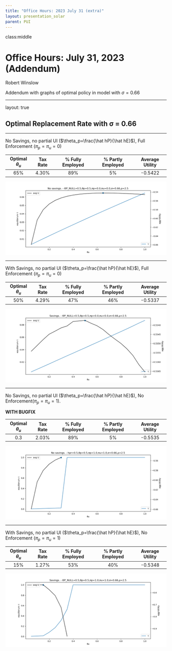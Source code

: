 ```yaml
---
title: "Office Hours: 2023 July 31 (extra)"
layout: presentation_solar
parent: PUI
---
```



class:middle


# Office Hours: July 31, 2023 (Addendum)

Robert Winslow

Addendum with graphs of optimal policy in model with $\sigma=0.66$





















---

layout: true

## Optimal Replacement Rate with σ = 0.66

---

No Savings, no partial UI ($\theta_p=\frac{\hat hP}{\hat hE}$), Full Enforcement ($\pi_p=\pi_u=0$)

| Optimal $\theta_u$ | Tax Rate | % Fully Employed | % Partly Employed | Average Utility |
|:------------------:|:--------:|:----------------:|:-----------------:|:---------------:|
| 65% | 4.30% | 89% | 5% | -0.5422 |

<img src="img/2023july31/No savings. - θp=0.5,πp=0.0,πu=0.0,σ=0.66,ρ=2.5.png" style="max-width:100%;">

---










With Savings, no partial UI ($\theta_p=\frac{\hat hP}{\hat hE}$), Full Enforcement ($\pi_p=\pi_u=0$)

| Optimal $\theta_u$ | Tax Rate | % Fully Employed | % Partly Employed | Average Utility |
|:------------------:|:--------:|:----------------:|:-----------------:|:---------------:|
| 50% | 4.29% | 47% | 46% | -0.5337 |

<img src="img/2023july31/Savings. - θp=0.5,πp=0.0,πu=0.0,σ=0.66,ρ=2.5.png" style="max-width:100%;">

---













No Savings, no partial UI ($\theta_p=\frac{\hat hP}{\hat hE}$), No Enforcement($\pi_p=\pi_u=1$).

**WITH BUGFIX**

| Optimal $\theta_u$ | Tax Rate | % Fully Employed | % Partly Employed | Average Utility |
|:------------------:|:--------:|:----------------:|:-----------------:|:---------------:|
| 0.3 | 2.03% | 89% | 5% | -0.5535 |

<img src="img/2023july31/No savings. - hpr=0.5,θp=0.5,πp=1.0,πu=1.0,σ=0.66,ρ=2.5.png" style="max-width:100%;">

<!--
No Savings, no partial UI ($\theta_p=\frac{\hat hP}{\hat hE}$), No Enforcement($\pi_p=\pi_u=1$)

| Optimal $\theta_u$ | Tax Rate | % Fully Employed | % Partly Employed | Average Utility |
|:------------------:|:--------:|:----------------:|:-----------------:|:---------------:|
| 65% | 4.30% | 89% | 5% | -0.5422 |

<img src="img/2023july31/No savings. - θp=0.5,πp=1.0,πu=1.0,σ=0.66,ρ=2.5.png" style="max-width:100%;">

(On a third look at these results, 
I agree it is confusing that anyone is choosing partial employment over unemployment.
I will check for bugs again.)
-->

---














With Savings, no partial UI ($\theta_p=\frac{\hat hP}{\hat hE}$), No Enforcement ($\pi_p=\pi_u=1$)

| Optimal $\theta_u$ | Tax Rate | % Fully Employed | % Partly Employed | Average Utility |
|:------------------:|:--------:|:----------------:|:-----------------:|:---------------:|
| 15% | 1.27% | 53% | 40% | -0.5348 |

<img src="img/2023july31/Savings. - θp=0.5,πp=1.0,πu=1.0,σ=0.66,ρ=2.5.png" style="max-width:100%;">













